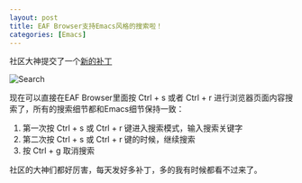 ```yaml
---
layout: post
title: EAF Browser支持Emacs风格的搜索啦！
categories: [Emacs]
---
```


社区大神提交了一个[新的补丁](https://github.com/manateelazycat/emacs-application-framework/commit/f5526b01c90d7ac2df22d5f4d06a98f2ad4d76d9)

![Search]({{site.url}}/pics/eaf-browser-support-search/eaf-browser-support-search.png)

现在可以直接在EAF Browser里面按 Ctrl + s 或者 Ctrl + r 进行浏览器页面内容搜索了，所有的搜索细节都和Emacs细节保持一致：
1. 第一次按 Ctrl + s 或 Ctrl + r 键进入搜索模式，输入搜索关键字
2. 第二次按 Ctrl + s 或 Ctrl + r 键的时候，继续搜索
3. 按 Ctrl + g 取消搜索

社区的大神们都好厉害，每天发好多补丁，多的我有时候都看不过来了。
